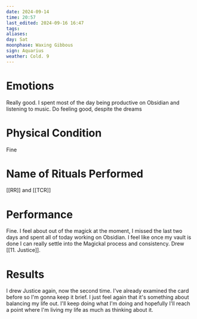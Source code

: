 ```yaml
---
date: 2024-09-14
time: 20:57
last_edited: 2024-09-16 16:47
tags: 
aliases: 
day: Sat
moonphase: Waxing Gibbous
sign: Aquarius
weather: Cold. 9
---
```

# Emotions
Really good. I spent most of the day being productive on Obsidian and listening to music. Do feeling good, despite the dreams

# Physical Condition
Fine

# Name of Rituals Performed
[[RR]] and [[TCR]]

# Performance
Fine. I feel about out of the magick at the moment, I missed the last two days and spent all of today working on Obsidian. I feel like once my vault is done I can really settle into the Magickal process and consistency. Drew [[11. Justice]].

# Results
I drew Justice again, now the second time. I've already examined the card before so I'm gonna keep it brief. I just feel again that it's something about balancing my life out. I'll keep doing what I'm doing and hopefully I'll reach a point where I'm living my life as much as thinking about it.

